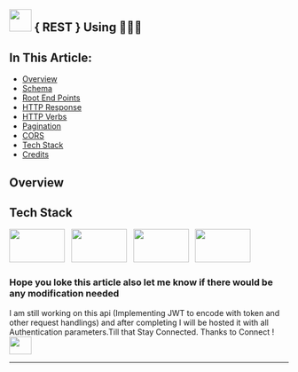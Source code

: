 ## <img src="https://user-images.githubusercontent.com/125151906/223210076-58b29154-0e90-4e37-b42f-f23387cfe83f.png" width="40px;" height="40px;"> { REST } Using 🐍🧪🐬




## In This Article:
- [Overview](https://awesomeopensource.com/project/elangosundar/awesome-README-templates)
- [Schema](https://awesomeopensource.com/project/elangosundar/awesome-README-templates)
- [Root End Points](https://awesomeopensource.com/project/elangosundar/awesome-README-templates)
- [HTTP Response](https://awesomeopensource.com/project/elangosundar/awesome-README-templates)
- [HTTP Verbs](https://awesomeopensource.com/project/elangosundar/awesome-README-templates)
- [Pagination](https://awesomeopensource.com/project/elangosundar/awesome-README-templates)
- [CORS](https://awesomeopensource.com/project/elangosundar/awesome-README-templates)
- [Tech Stack](https://awesomeopensource.com/project/elangosundar/awesome-README-templates)
- [Credits](https://awesomeopensource.com/project/elangosundar/awesome-README-templates)

## Overview



## Tech Stack 
<p><img src="https://user-images.githubusercontent.com/125151906/223213095-daa36254-ec9b-41f2-a5a9-5449498b21e3.png" width="100" height="60">&nbsp;&nbsp;
<img src="https://user-images.githubusercontent.com/125151906/223213321-5ff5dfab-03de-45fd-a49c-e9fe12bd3a88.png" width="100" height="60">&nbsp;&nbsp;
<img src="https://user-images.githubusercontent.com/125151906/223213089-b112d7c1-c7ab-4631-91d7-e66dc43e5713.png" width="100" height="60">&nbsp;&nbsp;
<img src="https://user-images.githubusercontent.com/125151906/223213536-d1ed5975-4822-4014-bf13-724fefef781e.png" width="100" height="60">&nbsp;&nbsp;</p>

### Hope you loke this article also let me know if there would be any modification needed
I am still working on this api (Implementing JWT to encode with token and other request handlings) and after completing I will be hosted it with all Authentication parameters.Till that Stay Connected. Thanks to Connect ! &nbsp;&nbsp;<img src="https://user-images.githubusercontent.com/125151906/223214643-5264399a-bb9a-455b-9a2f-ece0cb7ac573.png" width="40px;" height="32px;">

____________________________________________________________________________________________________________________________________________________________







